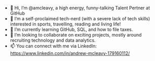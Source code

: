 - 👋 Hi, I’m @amcleavy, a high energy, funny-talking Talent Pertner at GitHub 
- 👀 I’m a self-proclaimed tech-nerd (with a severe lack of tech skills) interested in sports, travelling, reading and living life!
- 🌱 I’m currently learning GitHub, SQL, and how to file taxes.
- 💞️ I’m looking to collaborate on exciting projects, mostly around recruiting technology and data analytics.
- 📫 You can connect with me via LinkedIn: https://www.linkedin.com/in/andrew-mcleavy-179160112/  

<!---
amcleavy/amcleavy is a ✨ special ✨ repository because its `README.md` (this file) appears on your GitHub profile.
You can click the Preview link to take a look at your changes.
--->
